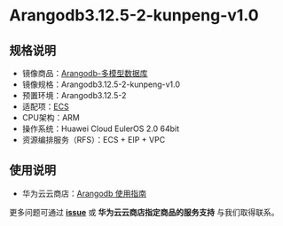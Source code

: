 # Arangodb3.12.5-2-kunpeng-v1.0

## 规格说明

- 镜像商品：[Arangodb-多模型数据库](https://marketplace.huaweicloud.com/hidden/contents/7d872a9d-47fa-4b47-9509-440d7700f1f8#productid=OFFI1166672361089519616)
- 镜像规格：Arangodb3.12.5-2-kunpeng-v1.0
- 预置环境：Arangodb3.12.5-2
- 适配项：[ECS](https://support.huaweicloud.com/ecs/index.html)
- CPU架构：ARM
- 操作系统：Huawei Cloud EulerOS 2.0 64bit
- 资源编排服务（RFS）：ECS + EIP + VPC

## 使用说明

- 华为云云商店：[Arangodb 使用指南](./docs/usage.md)

更多问题可通过 [**issue**](https://github.com/HuaweiCloudDeveloper/arangodb-image/issues) 或 **华为云云商店指定商品的服务支持** 与我们取得联系。